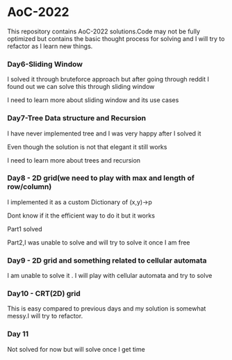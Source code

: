 # AoC-2022

This repository contains AoC-2022 solutions.Code may not be fully optimized but contains the basic thought process for solving and I will try to refactor as I learn new things.

### Day6-Sliding Window
I solved it through bruteforce approach but after going through reddit I found out we can solve this through sliding window

I need to learn more about sliding window and its use cases

### Day7-Tree Data structure and Recursion
I have never implemented tree and I was very happy after I solved it

Even though the solution is not that elegant it still works

I need to learn more about trees and recursion 


### Day8 - 2D grid(we need to play with max and length of row/column)
I implemented it as a custom Dictionary of (x,y)->p

Dont know if it the efficient way to do it but it works

Part1 solved 

Part2,I was unable to solve and will try to solve it once I am free 


### Day9 - 2D grid and something related to cellular automata

I am  unable to solve it . I will play with cellular automata and try to solve

### Day10 - CRT(2D) grid

This is easy compared to previous days and my solution is somewhat messy.I will try to refactor.

### Day 11 
 
 Not solved for now but will solve once I get time




